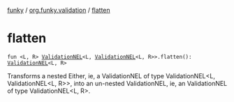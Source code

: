 [funky](../index.md) / [org.funky.validation](index.md) / [flatten](.)

# flatten

`fun <L, R> `[`ValidationNEL`](-validation-n-e-l/index.md)`<L, `[`ValidationNEL`](-validation-n-e-l/index.md)`<L, R>>.flatten(): `[`ValidationNEL`](-validation-n-e-l/index.md)`<L, R>`

Transforms a nested Either, ie, a ValidationNEL of type ValidationNEL&lt;L, ValidationNEL&lt;L, R&gt;&gt;, into an un-nested
ValidationNEL, ie, an ValidationNEL of type ValidationNEL&lt;L, R&gt;.

